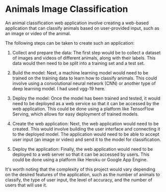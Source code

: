 # Animals Image Classification

An animal classification web application involve creating a web-based application that can classify animals based on user-provided input, such as an image or video of the animal.

The following steps can be taken to create such an application:

1. Collect and prepare the data: The first step would be to collect a dataset of images and videos of different animals, along with their labels. This data would then      need to be split into a training set and a test set.

2. Build the model: Next, a machine learning model would need to be trained on the training data to learn how to classify animals. This could involve using a              convolutional neural network (CNN) or another type of deep learning model. I had used vgg-19 here.

3. Deploy the model: Once the model has been trained and tested, it would need to be deployed as a web service so that it can be accessed by the web application. This      could be done using a platform like TensorFlow Serving, which allows for easy deployment of trained models.

4. Create the web application: Next, the web application would need to be created. This would involve building the user interface and connecting it to the deployed        model. The application would need to be able to accept user input (an image or video) and send it to the model for classification.

5. Deploy the application: Finally, the web application would need to be deployed to a web server so that it can be accessed by users. This could be done using a          platform like Heroku or Google App Engine.

It's worth noting that the complexity of this project would vary depending on the desired features of the application, such as the number of animals to classify, the type of user input, the level of accuracy, and the number of users that will use it.
